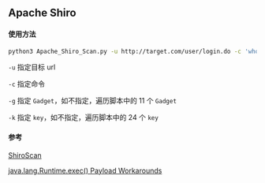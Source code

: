 ## Apache Shiro

#### 使用方法

```bash
python3 Apache_Shiro_Scan.py -u http://target.com/user/login.do -c 'whoami' -g CommonsCollections10
```

`-u` 指定目标 url

`-c` 指定命令

`-g` 指定 `Gadget`，如不指定，遍历脚本中的 11 个 `Gadget`

`-k` 指定 `key`，如不指定，遍历脚本中的 24 个 `key`

#### 参考

[ShiroScan](https://github.com/sv3nbeast/ShiroScan)

[java.lang.Runtime.exec() Payload Workarounds](http://www.jackson-t.ca/runtime-exec-payloads.html)
